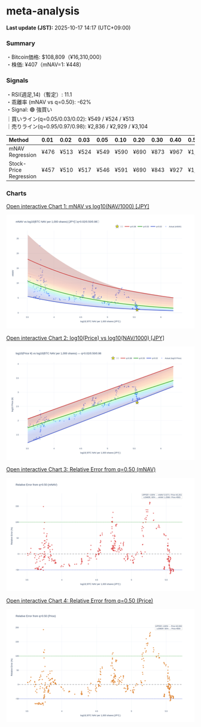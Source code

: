 # meta-analysis


<!--REPORT:START-->
**Last update (JST):** 2025-10-17 14:17 (UTC+09:00)

### Summary
・Bitcoin価格: $108,809（¥16,310,000）  
・株価: ¥407（mNAV=1: ¥448）

### Signals
・RSI(週足,14)（暫定）: 11.1  
・乖離率 (mNAV vs q=0.50): -62%  
・Signal: 🟣 強買い  
｜買いライン(q=0.05/0.03/0.02): ¥549 / ¥524 / ¥513  
｜売りライン(q=0.95/0.97/0.98): ¥2,836 / ¥2,929 / ¥3,104

| Method                 | 0.01   | 0.02   | 0.03   | 0.05   | 0.10   | 0.20   | 0.30   | 0.40   | 0.50   | 0.60   | 0.70   | 0.80   | 0.90   | 0.95   | 0.97   | 0.98   | 0.99   |
|:-----------------------|:-------|:-------|:-------|:-------|:-------|:-------|:-------|:-------|:-------|:-------|:-------|:-------|:-------|:-------|:-------|:-------|:-------|
| mNAV Regression        | ¥476   | ¥513   | ¥524   | ¥549   | ¥590   | ¥690   | ¥873   | ¥967   | ¥1,126 | ¥1,311 | ¥1,432 | ¥1,831 | ¥2,472 | ¥2,836 | ¥2,929 | ¥3,104 | ¥3,108 |
| Stock-Price Regression | ¥457   | ¥510   | ¥517   | ¥546   | ¥591   | ¥690   | ¥843   | ¥927   | ¥1,000 | ¥1,161 | ¥1,376 | ¥1,789 | ¥2,311 | ¥2,520 | ¥2,568 | ¥2,823 | ¥2,836 |

### Charts
[Open interactive Chart 1: mNAV vs log10(NAV/1000) [JPY]](https://tkzm240.github.io/meta-analysis/fig1.html)

![fig1](assets/fig1.png)

[Open interactive Chart 2: log10(Price) vs log10(NAV/1000) [JPY]](https://tkzm240.github.io/meta-analysis/fig2.html)

![fig2](assets/fig2.png)

[Open interactive Chart 3: Relative Error from q=0.50 (mNAV)](https://tkzm240.github.io/meta-analysis/fig3.html)

![fig3](assets/fig3.png)

[Open interactive Chart 4: Relative Error from q=0.50 (Price)](https://tkzm240.github.io/meta-analysis/fig4.html)

![fig4](assets/fig4.png)
<!--REPORT:END-->
